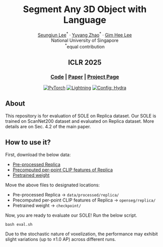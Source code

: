 <!-- PROJECT LOGO -->

<p align="center">
  <h1 align="center">Segment Any 3D Object with Language</h1>
  <p align="center">
    <a href="https://www.linkedin.com/in/seungjun-lee-43101a261/">Seungjun Lee</a><sup>*</sup></span> · 
    <a href="https://yuyangzhao.com">Yuyang Zhao</a><sup>*</sup> · 
    <a href="https://www.comp.nus.edu.sg/~leegh/">Gim Hee Lee</a><sup></sup> <br>
    National University of Singapore<br>
    <sup>*</sup>equal contribution
  </p>
  <h2 align="center">ICLR 2025</h2>
  <h3 align="center"><a href="https://github.com/CVRP-SOLE/SOLE">Code</a> | <a href="https://arxiv.org/abs/2404.02157">Paper</a> | <a href="https://cvrp-sole.github.io">Project Page</a> </h3>
  <div align="center">
  <a href="https://pytorch.org/get-started/locally/"><img alt="PyTorch" src="https://img.shields.io/badge/PyTorch-ee4c2c?logo=pytorch&logoColor=white"></a>
  <a href="https://pytorchlightning.ai/"><img alt="Lightning" src="https://img.shields.io/badge/-Lightning-792ee5?logo=pytorchlightning&logoColor=white"></a>
  <a href="https://hydra.cc/"><img alt="Config: Hydra" src="https://img.shields.io/badge/Config-Hydra-89b8cd"></a>
  </div>
</p>


## About
This repository is for evaluation of SOLE on Replica dataset. Our SOLE is trained on ScanNet200 dataset and evaluated on Replica dataset. More details are on Sec. 4.2 of the main paper.

## How to use it?

First, download the below data:
* <a href="https://huggingface.co/datasets/onandon/SOLE/tree/main/processed/replica">Pre-processed Replica</a>
* <a href="https://huggingface.co/datasets/onandon/SOLE/tree/main/openseg/replica">Precomputed per-point CLIP features of Replica</a>
* <a href="https://huggingface.co/datasets/onandon/SOLE/blob/main/replica.ckpt">Pretrained weight</a>

Move the above files to designated locations:
* Pre-processed Replica → `data/processed/replica/`
* Precomputed per-point CLIP features of Replica → `openseg/replica/`
* Pretrained weight -> `checkpoint/`

Now, you are ready to evaluate our SOLE! Run the below script.

```
bash eval.sh
```

Due to the stochastic nature of voxelization, the performance may exhibit slight variations (up to ±1.0 AP) across different runs.